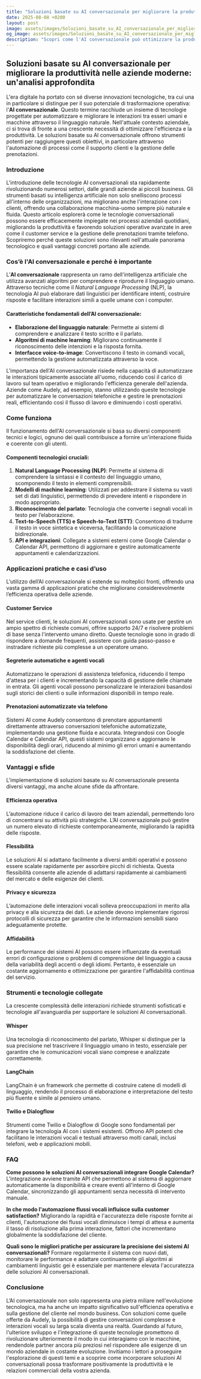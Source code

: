 ```yaml
---
title: "Soluzioni basate su AI conversazionale per migliorare la produttività nelle aziende moderne"
date: 2025-08-08 +0200
layout: post
image: assets/images/Soluzioni_basate_su_AI_conversazionale_per_migliorare_la_produttivit_nelle_aziende_moderne.jpg
og_image: assets/images/Soluzioni_basate_su_AI_conversazionale_per_migliorare_la_produttivit_nelle_aziende_moderne.jpg
description: "Scopri come l'AI conversazionale può ottimizzare la produttività aziendale con Google Calendar e flussi vocali automatizzati per vantaggi operativi reali."
---
```


## Soluzioni basate su AI conversazionale per migliorare la produttività nelle aziende moderne: un'analisi approfondita

L'era digitale ha portato con sé diverse innovazioni tecnologiche, tra cui una in particolare si distingue per il suo potenziale di trasformazione operativa: l'**AI conversazionale**. Questo termine racchiude un insieme di tecnologie progettate per automatizzare e migliorare le interazioni tra esseri umani e macchine attraverso il linguaggio naturale. Nell'attuale contesto aziendale, ci si trova di fronte a una crescente necessità di ottimizzare l'efficienza e la produttività. Le soluzioni basate su AI conversazionale offrono strumenti potenti per raggiungere questi obiettivi, in particolare attraverso l'automazione di processi come il supporto clienti e la gestione delle prenotazioni.

### Introduzione

L'introduzione delle tecnologie AI conversazionali sta rapidamente rivoluzionando numerosi settori, dalle grandi aziende ai piccoli business. Gli strumenti basati su intelligenza artificiale non solo snelliscono processi all'interno delle organizzazioni, ma migliorano anche l'interazione con i clienti, offrendo una collaborazione macchina-uomo sempre più naturale e fluida. Questo articolo esplorerà come le tecnologie conversazionali possono essere efficacemente impiegate nei processi aziendali quotidiani, migliorando la produttività e favorendo soluzioni operative avanzate in aree come il customer service e la gestione delle prenotazioni tramite telefono. Scopriremo perché queste soluzioni sono rilevanti nell'attuale panorama tecnologico e quali vantaggi concreti portano alle aziende.

### Cos’è l'AI conversazionale e perché è importante

L’**AI conversazionale** rappresenta un ramo dell'intelligenza artificiale che utilizza avanzati algoritmi per comprendere e riprodurre il linguaggio umano. Attraverso tecniche come il *Natural Language Processing* (NLP), la tecnologia AI può elaborare dati linguistici per identificare intenti, costruire risposte e facilitare interazioni simili a quelle umane con i computer.

#### Caratteristiche fondamentali dell’AI conversazionale:

- **Elaborazione del linguaggio naturale**: Permette ai sistemi di comprendere e analizzare il testo scritto e il parlato.
- **Algoritmi di machine learning**: Migliorano continuamente il riconoscimento delle intenzioni e la risposta fornita.
- **Interfacce voice-to-image**: Convertiscono il testo in comandi vocali, permettendo la gestione automatizzata attraverso la voce.

L'importanza dell'AI conversazionale risiede nella capacità di automatizzare le interazioni tipicamente associate all'uomo, riducendo così il carico di lavoro sul team operativo e migliorando l'efficienza generale dell'azienda. Aziende come Audely, ad esempio, stanno utilizzando queste tecnologie per automatizzare le conversazioni telefoniche e gestire le prenotazioni reali, efficientando così il flusso di lavoro e diminuendo i costi operativi.

### Come funziona

Il funzionamento dell'AI conversazionale si basa su diversi componenti tecnici e logici, ognuno dei quali contribuisce a fornire un'interazione fluida e coerente con gli utenti.

#### Componenti tecnologici cruciali:

1. **Natural Language Processing (NLP)**: Permette al sistema di comprendere la sintassi e il contesto del linguaggio umano, scomponendo il testo in elementi comprensibili.
2. **Modelli di machine learning**: Utilizzati per addestrare il sistema su vasti set di dati linguistici, permettendo di prevedere intenti e rispondere in modo appropriato.
3. **Riconoscimento del parlato**: Tecnologia che converte i segnali vocali in testo per l’elaborazione.
4. **Text-to-Speech (TTS) e Speech-to-Text (STT)**: Consentono di tradurre il testo in voce sintetica e viceversa, facilitando la comunicazione bidirezionale.
5. **API e integrazioni**: Collegate a sistemi esterni come Google Calendar o Calendar API, permettono di aggiornare e gestire automaticamente appuntamenti e calendarizzazioni.

### Applicazioni pratiche e casi d’uso

L’utilizzo dell’AI conversazionale si estende su molteplici fronti, offrendo una vasta gamma di applicazioni pratiche che migliorano considerevolmente l’efficienza operativa delle aziende.

#### Customer Service
Nel service clienti, le soluzioni AI conversazionali sono usate per gestire un ampio spettro di richieste comuni, offrire supporto 24/7 e risolvere problemi di base senza l'intervento umano diretto. Queste tecnologie sono in grado di rispondere a domande frequenti, assistere con guida passo-passo e instradare richieste più complesse a un operatore umano.

#### Segreterie automatiche e agenti vocali
Automatizzano le operazioni di assistenza telefonica, riducendo il tempo d'attesa per i clienti e incrementando la capacità di gestione delle chiamate in entrata. Gli agenti vocali possono personalizzare le interazioni basandosi sugli storici dei clienti o sulle informazioni disponibili in tempo reale.

#### Prenotazioni automatizzate via telefono
Sistemi AI come Audely consentono di prenotare appuntamenti direttamente attraverso conversazioni telefoniche automatizzate, implementando una gestione fluida e accurata. Integrandosi con Google Calendar e Calendar API, questi sistemi organizzano e aggiornano le disponibilità degli orari, riducendo al minimo gli errori umani e aumentando la soddisfazione del cliente.

### Vantaggi e sfide

L'implementazione di soluzioni basate su AI conversazionale presenta diversi vantaggi, ma anche alcune sfide da affrontare.

#### Efficienza operativa
L’automazione riduce il carico di lavoro dei team aziendali, permettendo loro di concentrarsi su attività più strategiche. L’AI conversazionale può gestire un numero elevato di richieste contemporaneamente, migliorando la rapidità delle risposte.

#### Flessibilità
Le soluzioni AI si adattano facilmente a diversi ambiti operativi e possono essere scalate rapidamente per assorbire picchi di richiesta. Questa flessibilità consente alle aziende di adattarsi rapidamente ai cambiamenti del mercato e delle esigenze dei clienti.

#### Privacy e sicurezza
L’automazione delle interazioni vocali solleva preoccupazioni in merito alla privacy e alla sicurezza dei dati. Le aziende devono implementare rigorosi protocolli di sicurezza per garantire che le informazioni sensibili siano adeguatamente protette.

#### Affidabilità
Le performance dei sistemi AI possono essere influenzate da eventuali errori di configurazione o problemi di comprensione del linguaggio a causa della variabilità degli accenti o degli idiomi. Pertanto, è essenziale un costante aggiornamento e ottimizzazione per garantire l'affidabilità continua del servizio.

### Strumenti e tecnologie collegate

La crescente complessità delle interazioni richiede strumenti sofisticati e tecnologie all'avanguardia per supportare le soluzioni AI conversazionali.

#### Whisper
Una tecnologia di riconoscimento del parlato, Whisper si distingue per la sua precisione nel trascrivere il linguaggio umano in testo, essenziale per garantire che le comunicazioni vocali siano comprese e analizzate correttamente.

#### LangChain
LangChain è un framework che permette di costruire catene di modelli di linguaggio, rendendo il processo di elaborazione e interpretazione del testo più fluente e simile al pensiero umano.

#### Twilio e Dialogflow
Strumenti come Twilio e Dialogflow di Google sono fondamentali per integrare la tecnologia AI con i sistemi esistenti. Offrono API potenti che facilitano le interazioni vocali e testuali attraverso molti canali, inclusi telefoni, web e applicazioni mobili.

### FAQ

**Come possono le soluzioni AI conversazionali integrare Google Calendar?**
L'integrazione avviene tramite API che permettono al sistema di aggiornare automaticamente la disponibilità e creare eventi all'interno di Google Calendar, sincronizzando gli appuntamenti senza necessità di intervento manuale.

**In che modo l'automazione flussi vocali influisce sulla customer satisfaction?**
Migliorando la rapidità e l'accuratezza delle risposte fornite ai clienti, l'automazione dei flussi vocali diminuisce i tempi di attesa e aumenta il tasso di risoluzione alla prima interazione, fattori che incrementano globalmente la soddisfazione del cliente.

**Quali sono le migliori pratiche per assicurare la precisione dei sistemi AI conversazionali?**
Formare regolarmente il sistema con nuovi dati, monitorare le performance e adattare continuamente gli algoritmi ai cambiamenti linguistic gei è essenziale per mantenere elevata l'accuratezza delle soluzioni AI conversazionali.

### Conclusione

L’AI conversazionale non solo rappresenta una pietra miliare nell'evoluzione tecnologica, ma ha anche un impatto significativo sull'efficienza operativa e sulla gestione del cliente nel mondo business. Con soluzioni come quelle offerte da Audely, la possibilità di gestire conversazioni complesse e interazioni vocali su larga scala diventa una realtà. Guardando al futuro, l'ulteriore sviluppo e l'integrazione di queste tecnologie promettono di rivoluzionare ulteriormente il modo in cui interagiamo con le macchine, rendendole partner ancora più preziosi nel rispondere alle esigenze di un mondo aziendale in costante evoluzione. Invitiamo i lettori a proseguire l'esplorazione di questi temi e a scoprire come incorporare soluzioni AI conversazionali possa trasformare positivamente la produttività e le relazioni commerciali della vostra azienda.